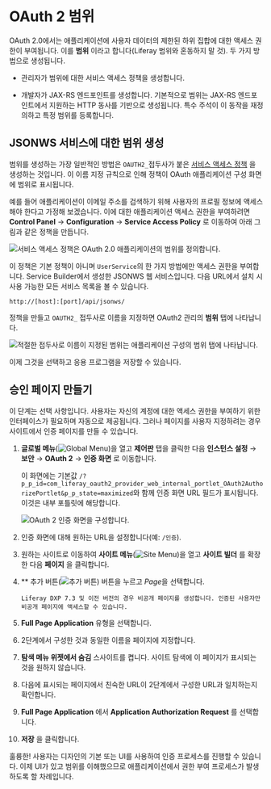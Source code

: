 # OAuth 2 범위

OAuth 2.0에서는 애플리케이션에 사용자 데이터의 제한된 하위 집합에 대한 액세스 권한이 부여됩니다. 이를 **범위** 이라고 합니다(Liferay 범위와 혼동하지 말 것). 두 가지 방법으로 생성됩니다.

* 관리자가 범위에 대한 서비스 액세스 정책을 생성합니다.

* 개발자가 JAX-RS 엔드포인트를 생성합니다. 기본적으로 범위는 JAX-RS 엔드포인트에서 지원하는 HTTP 동사를 기반으로 생성됩니다. 특수 주석이 이 동작을 재정의하고 특정 범위를 등록합니다.

## JSONWS 서비스에 대한 범위 생성

범위를 생성하는 가장 일반적인 방법은 `OAUTH2_`접두사가 붙은 [서비스 액세스 정책](../../installation-and-upgrades/securing-liferay/securing-web-services/setting-service-access-policies.md) 을 생성하는 것입니다. 이 이름 지정 규칙으로 인해 정책이 OAuth 애플리케이션 구성 화면에 범위로 표시됩니다.

예를 들어 애플리케이션이 이메일 주소를 검색하기 위해 사용자의 프로필 정보에 액세스해야 한다고 가정해 보겠습니다. 이에 대한 애플리케이션 액세스 권한을 부여하려면 **Control Panel** &rarr; **Configuration** &rarr; **Service Access Policy** 로 이동하여 아래 그림과 같은 정책을 만듭니다.

![서비스 액세스 정책은 OAuth 2.0 애플리케이션의 범위를 정의합니다.](./oauth2-scopes/images/01.png)

이 정책은 기본 정책이 아니며 `UserService`의 한 가지 방법에만 액세스 권한을 부여합니다. Service Builder에서 생성한 JSONWS 웹 서비스입니다. 다음 URL에서 설치 시 사용 가능한 모든 서비스 목록을 볼 수 있습니다.

```
http://[host]:[port]/api/jsonws/
```

정책을 만들고 `OAUTH2_` 접두사로 이름을 지정하면 OAuth2 관리의 **범위** 탭에 나타납니다.

![적절한 접두사로 이름이 지정된 범위는 애플리케이션 구성의 범위 탭에 나타납니다.](./oauth2-scopes/images/02.png)

이제 그것을 선택하고 응용 프로그램을 저장할 수 있습니다.

## 승인 페이지 만들기

이 단계는 선택 사항입니다. 사용자는 자신의 계정에 대한 액세스 권한을 부여하기 위한 인터페이스가 필요하며 자동으로 제공됩니다. 그러나 페이지를 사용자 지정하려는 경우 사이트에서 인증 페이지를 만들 수 있습니다.

1. **글로벌 메뉴**(![Global Menu](../../images/icon-applications-menu.png))을 열고 **제어판** 탭을 클릭한 다음 **인스턴스 설정** &rarr; **보안** &rarr; **OAuth 2** &rarr; **인증 화면** 로 이동합니다.

   이 화면에는 기본값 `/?p_p_id=com_liferay_oauth2_provider_web_internal_portlet_OAuth2AuthorizePortlet&p_p_state=maximized`와 함께 인증 화면 URL 필드가 표시됩니다. 이것은 내부 포틀릿에 해당합니다.

   ![OAuth 2 인증 화면을 구성합니다.](./oauth2-scopes/images/03.png)

1. 인증 화면에 대해 원하는 URL을 설정합니다(예: `/인증`).

1. 원하는 사이트로 이동하여 **사이트 메뉴**(![Site Menu](../../images/icon-product-menu.png))을 열고 **사이트 빌더** 를 확장한 다음 **페이지** 을 클릭합니다.

1. ** 추가 버튼(![추가 버튼](../../images/icon-add.png)) 버튼을 누르고 *Page*을 선택합니다.

   ```{note}
   Liferay DXP 7.3 및 이전 버전의 경우 비공개 페이지를 생성합니다. 인증된 사용자만 비공개 페이지에 액세스할 수 있습니다.
   ```

1. **Full Page Application** 유형을 선택합니다.

1. 2단계에서 구성한 것과 동일한 이름을 페이지에 지정합니다.

1. **탐색 메뉴 위젯에서 숨김** 스사이트를 켭니다. 사이트 탐색에 이 페이지가 표시되는 것을 원하지 않습니다.

1. 다음에 표시되는 페이지에서 친숙한 URL이 2단계에서 구성한 URL과 일치하는지 확인합니다.

1. **Full Page Application** 에서 **Application Authorization Request** 를 선택합니다.

1. **저장** 을 클릭합니다.

훌륭한! 사용자는 디자인의 기본 또는 UI를 사용하여 인증 프로세스를 진행할 수 있습니다. 이제 UI가 있고 범위를 이해했으므로 애플리케이션에서 권한 부여 프로세스가 발생하도록 할 차례입니다.
